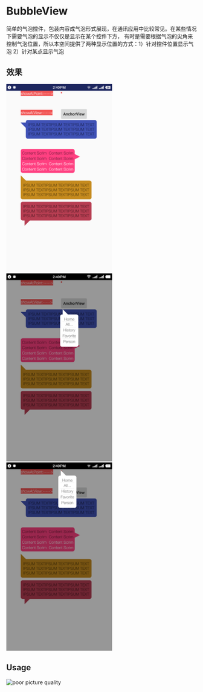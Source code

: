 # BubbleView
简单的气泡控件，包装内容成气泡形式展现，在通讯应用中比较常见。在某些情况下需要气泡的显示不仅仅是显示在某个控件下方，
有时是需要根据气泡的尖角来控制气泡位置，所以本空间提供了两种显示位置的方式：1）针对控件位置显示气泡  2）针对某点显示气泡

## 效果
<img width="280" height=“512” src="https://github.com/HirayClay/BubbleView/raw/master/app/static/art1.png"></img>
<img width="280" height=“512” src="https://github.com/HirayClay/BubbleView/raw/master/app/static/art2.png"></img>
<img width="280" height=“512” src="https://github.com/HirayClay/BubbleView/raw/master/app/static/art3.png"></img>

## Usage
![](https://github.com/HirayClay/CircleIndicator/raw/master/app/static/illustration.png "poor picture quality")<br>
